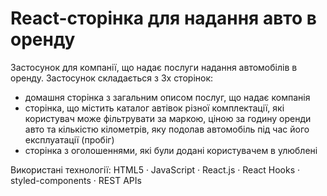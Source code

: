 # React-сторінка для надання авто в оренду

Застосунок для компанії, що надає послуги надання автомобілів в оренду.
Застосунок складається з 3х сторінок:
- домашня сторінка з загальним описом послуг, що надає компанія
- сторінка, що містить каталог автівок різної комплектації, які користувач може фільтрувати за маркою, ціною за годину оренди авто та кількістю кілометрів, яку подолав автомобіль під час його експлуатації (пробіг)
- сторінка з оголошеннями, які були додані користувачем в улюблені 

Використані технології: HTML5 · JavaScript · React.js · React Hooks · styled-components · REST APIs
